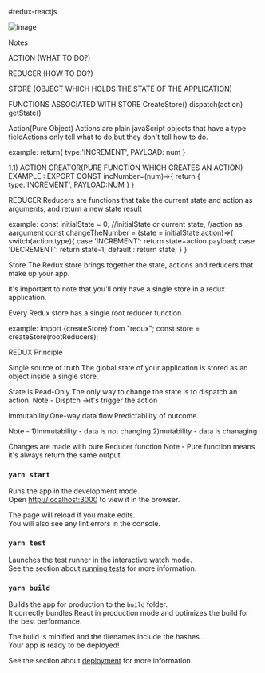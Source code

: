 #redux-reactjs

![image](https://user-images.githubusercontent.com/64924301/130692661-9f118d58-946b-4744-b80a-93b6a15b3e63.png)

 
 
Notes

ACTION (WHAT TO DO?)

REDUCER (HOW TO DO?)

STORE (OBJECT WHICH HOLDS THE STATE OF THE APPLICATION)

FUNCTIONS ASSOCIATED WITH STORE CreateStore() dispatch(action) getState()

Action(Pure Object)
Actions are plain javaScript objects that have a type fieldActions only tell what to do,but they don't tell how to do.

example: return{ type:'INCREMENT', PAYLOAD: num }

1.1) ACTION CREATOR(PURE FUNCTION WHICH CREATES AN ACTION) EXAMPLE : EXPORT CONST incNumber=(num)=>{ return { type:'INCREMENT', PAYLOAD:NUM } }

REDUCER Reducers are functions that take the current state and action as arguments, and return a new state result

example: const initialState = 0; //initialState or current state, //action as aargument
const changeTheNumber = (state = initialState,action)=>{ switch(action.type){ case 'INCREMENT': return state+action.payload; case 'DECREMENT': return state-1; default : return state; } }

Store The Redux store brings together the state, actions and reducers that make up your app.

it's important to note that you'll only have a single store in a redux application.

Every Redux store has a single root reducer function.

example: import {createStore} from "redux"; const store = createStore(rootReducers);

REDUX Principle

Single source of truth The global state of your application is stored as an object inside a single store.

State is Read-Only The only way to change the state is to dispatch an action. Note - Disptch ->it's trigger the action

Immutability,One-way data flow,Predictability of outcome.

Note - 1)Immutability - data is not changing 2)mutability - data is chanaging

Changes are made with pure Reducer function
Note - Pure function means it's always return the same output




### `yarn start`

Runs the app in the development mode.\
Open [http://localhost:3000](http://localhost:3000) to view it in the browser.

The page will reload if you make edits.\
You will also see any lint errors in the console.

### `yarn test`

Launches the test runner in the interactive watch mode.\
See the section about [running tests](https://facebook.github.io/create-react-app/docs/running-tests) for more information.

### `yarn build`

Builds the app for production to the `build` folder.\
It correctly bundles React in production mode and optimizes the build for the best performance.

The build is minified and the filenames include the hashes.\
Your app is ready to be deployed!

See the section about [deployment](https://facebook.github.io/create-react-app/docs/deployment) for more information.


